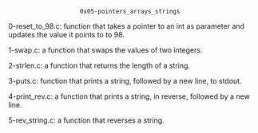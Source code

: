 						0x05-pointers_arrays_strings

0-reset_to_98.c: function that takes a pointer to an int as parameter and updates the value it points to to 98.

1-swap.c:  a function that swaps the values of two integers.

2-strlen.c: a function that returns the length of a string.

3-puts.c:  function that prints a string, followed by a new line, to stdout.

4-print_rev.c:  a function that prints a string, in reverse, followed by a new line.

5-rev_string.c: a function that reverses a string.
